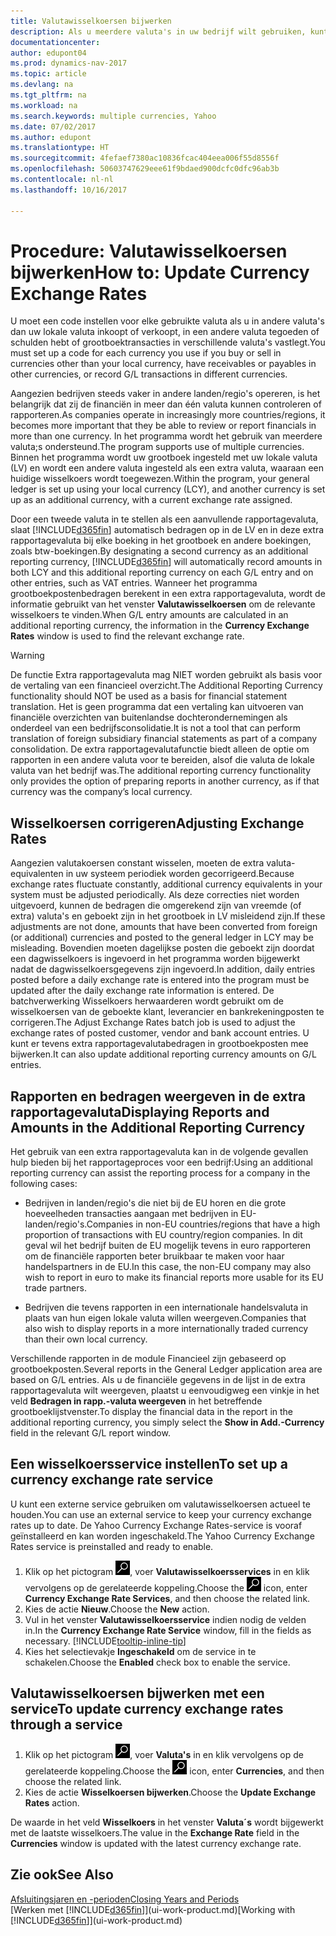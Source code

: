 ```yaml
---
title: Valutawisselkoersen bijwerken
description: Als u meerdere valuta's in uw bedrijf wilt gebruiken, kunt u een code voor elke gebruikte valuta instellen en een externe wisselkoersservice gebruiken, bijvoorbeeld Yahoo.
documentationcenter: 
author: edupont04
ms.prod: dynamics-nav-2017
ms.topic: article
ms.devlang: na
ms.tgt_pltfrm: na
ms.workload: na
ms.search.keywords: multiple currencies, Yahoo
ms.date: 07/02/2017
ms.author: edupont
ms.translationtype: HT
ms.sourcegitcommit: 4fefaef7380ac10836fcac404eea006f55d8556f
ms.openlocfilehash: 50603747629eee61f9bdaed900dcfc0dfc96ab3b
ms.contentlocale: nl-nl
ms.lasthandoff: 10/16/2017

---
```

# <a name="how-to-update-currency-exchange-rates"></a><span data-ttu-id="6c737-103">Procedure: Valutawisselkoersen bijwerken</span><span class="sxs-lookup"><span data-stu-id="6c737-103">How to: Update Currency Exchange Rates</span></span>
<span data-ttu-id="6c737-104">U moet een code instellen voor elke gebruikte valuta als u in andere valuta's dan uw lokale valuta inkoopt of verkoopt, in een andere valuta tegoeden of schulden hebt of grootboektransacties in verschillende valuta's vastlegt.</span><span class="sxs-lookup"><span data-stu-id="6c737-104">You must set up a code for each currency you use if you buy or sell in currencies other than your local currency, have receivables or payables in other currencies, or record G/L transactions in different currencies.</span></span>  

<span data-ttu-id="6c737-105">Aangezien bedrijven steeds vaker in andere landen/regio's opereren, is het belangrijk dat zij de financiën in meer dan één valuta kunnen controleren of rapporteren.</span><span class="sxs-lookup"><span data-stu-id="6c737-105">As companies operate in increasingly more countries/regions, it becomes more important that they be able to review or report financials in more than one currency.</span></span> <span data-ttu-id="6c737-106">In het programma wordt het gebruik van meerdere valuta;s ondersteund.</span><span class="sxs-lookup"><span data-stu-id="6c737-106">The program supports use of multiple currencies.</span></span> <span data-ttu-id="6c737-107">Binnen het programma wordt uw grootboek ingesteld met uw lokale valuta (LV) en wordt een andere valuta ingesteld als een extra valuta, waaraan een huidige wisselkoers wordt toegewezen.</span><span class="sxs-lookup"><span data-stu-id="6c737-107">Within the program, your general ledger is set up using your local currency (LCY), and another currency is set up as an additional currency, with a current exchange rate assigned.</span></span>  

 <span data-ttu-id="6c737-108">Door een tweede valuta in te stellen als een aanvullende rapportagevaluta, slaat [!INCLUDE[d365fin](includes/d365fin_md.md)] automatisch bedragen op in de LV en in deze extra rapportagevaluta bij elke boeking in het grootboek en andere boekingen, zoals btw-boekingen.</span><span class="sxs-lookup"><span data-stu-id="6c737-108">By designating a second currency as an additional reporting currency, [!INCLUDE[d365fin](includes/d365fin_md.md)] will automatically record amounts in both LCY and this additional reporting currency on each G/L entry and on other entries, such as VAT entries.</span></span> <span data-ttu-id="6c737-109">Wanneer het programma grootboekpostenbedragen berekent in een extra rapportagevaluta, wordt de informatie gebruikt van het venster **Valutawisselkoersen** om de relevante wisselkoers te vinden.</span><span class="sxs-lookup"><span data-stu-id="6c737-109">When G/L entry amounts are calculated in an additional reporting currency, the information in the **Currency Exchange Rates** window is used to find the relevant exchange rate.</span></span>  

> [!WARNING]  
>  <span data-ttu-id="6c737-110">De functie Extra rapportagevaluta mag NIET worden gebruikt als basis voor de vertaling van een financieel overzicht.</span><span class="sxs-lookup"><span data-stu-id="6c737-110">The Additional Reporting Currency functionality should NOT be used as a basis for financial statement translation.</span></span> <span data-ttu-id="6c737-111">Het is geen programma dat een vertaling kan uitvoeren van financiële overzichten van buitenlandse dochterondernemingen als onderdeel van een bedrijfsconsolidatie.</span><span class="sxs-lookup"><span data-stu-id="6c737-111">It is not a tool that can perform translation of foreign subsidiary financial statements as part of a company consolidation.</span></span> <span data-ttu-id="6c737-112">De extra rapportagevalutafunctie biedt alleen de optie om rapporten in een andere valuta voor te bereiden, alsof die valuta de lokale valuta van het bedrijf was.</span><span class="sxs-lookup"><span data-stu-id="6c737-112">The additional reporting currency functionality only provides the option of preparing reports in another currency, as if that currency was the company’s local currency.</span></span>

## <a name="adjusting-exchange-rates"></a><span data-ttu-id="6c737-113">Wisselkoersen corrigeren</span><span class="sxs-lookup"><span data-stu-id="6c737-113">Adjusting Exchange Rates</span></span>  
<span data-ttu-id="6c737-114">Aangezien valutakoersen constant wisselen, moeten de extra valuta-equivalenten in uw systeem periodiek worden gecorrigeerd.</span><span class="sxs-lookup"><span data-stu-id="6c737-114">Because exchange rates fluctuate constantly, additional currency equivalents in your system must be adjusted periodically.</span></span> <span data-ttu-id="6c737-115">Als deze correcties niet worden uitgevoerd, kunnen de bedragen die omgerekend zijn van vreemde (of extra) valuta's en geboekt zijn in het grootboek in LV misleidend zijn.</span><span class="sxs-lookup"><span data-stu-id="6c737-115">If these adjustments are not done, amounts that have been converted from foreign (or additional) currencies and posted to the general ledger in LCY may be misleading.</span></span> <span data-ttu-id="6c737-116">Bovendien moeten dagelijkse posten die geboekt zijn doordat een dagwisselkoers is ingevoerd in het programma worden bijgewerkt nadat de dagwisselkoersgegevens zijn ingevoerd.</span><span class="sxs-lookup"><span data-stu-id="6c737-116">In addition, daily entries posted before a daily exchange rate is entered into the program must be updated after the daily exchange rate information is entered.</span></span> <span data-ttu-id="6c737-117">De batchverwerking Wisselkoers herwaarderen wordt gebruikt om de wisselkoersen van de geboekte klant, leverancier en bankrekeningposten te corrigeren.</span><span class="sxs-lookup"><span data-stu-id="6c737-117">The Adjust Exchange Rates batch job is used to adjust the exchange rates of posted customer, vendor and bank account entries.</span></span> <span data-ttu-id="6c737-118">U kunt er tevens extra rapportagevalutabedragen in grootboekposten mee bijwerken.</span><span class="sxs-lookup"><span data-stu-id="6c737-118">It can also update additional reporting currency amounts on G/L entries.</span></span>  

## <a name="displaying-reports-and-amounts-in-the-additional-reporting-currency"></a><span data-ttu-id="6c737-119">Rapporten en bedragen weergeven in de extra rapportagevaluta</span><span class="sxs-lookup"><span data-stu-id="6c737-119">Displaying Reports and Amounts in the Additional Reporting Currency</span></span>  
<span data-ttu-id="6c737-120">Het gebruik van een extra rapportagevaluta kan in de volgende gevallen hulp bieden bij het rapportageproces voor een bedrijf:</span><span class="sxs-lookup"><span data-stu-id="6c737-120">Using an additional reporting currency can assist the reporting process for a company in the following cases:</span></span>  

- <span data-ttu-id="6c737-121">Bedrijven in landen/regio's die niet bij de EU horen en die grote hoeveelheden transacties aangaan met bedrijven in EU-landen/regio's.</span><span class="sxs-lookup"><span data-stu-id="6c737-121">Companies in non-EU countries/regions that have a high proportion of transactions with EU country/region companies.</span></span> <span data-ttu-id="6c737-122">In dit geval wil het bedrijf buiten de EU mogelijk tevens in euro rapporteren om de financiële rapporten beter bruikbaar te maken voor haar handelspartners in de EU.</span><span class="sxs-lookup"><span data-stu-id="6c737-122">In this case, the non-EU company may also wish to report in euro to make its financial reports more usable for its EU trade partners.</span></span>  

- <span data-ttu-id="6c737-123">Bedrijven die tevens rapporten in een internationale handelsvaluta in plaats van hun eigen lokale valuta willen weergeven.</span><span class="sxs-lookup"><span data-stu-id="6c737-123">Companies that also wish to display reports in a more internationally traded currency than their own local currency.</span></span>  

<span data-ttu-id="6c737-124">Verschillende rapporten in de module Financieel zijn gebaseerd op grootboekposten.</span><span class="sxs-lookup"><span data-stu-id="6c737-124">Several reports in the General Ledger application area are based on G/L entries.</span></span> <span data-ttu-id="6c737-125">Als u de financiële gegevens in de lijst in de extra rapportagevaluta wilt weergeven, plaatst u eenvoudigweg een vinkje in het veld **Bedragen in rapp.-valuta weergeven** in het betreffende grootboeklijstvenster.</span><span class="sxs-lookup"><span data-stu-id="6c737-125">To display the financial data in the report in the additional reporting currency, you simply select the **Show in Add.-Currency** field in the relevant G/L report window.</span></span>  

## <a name="to-set-up-a-currency-exchange-rate-service"></a><span data-ttu-id="6c737-126">Een wisselkoersservice instellen</span><span class="sxs-lookup"><span data-stu-id="6c737-126">To set up a currency exchange rate service</span></span>
<span data-ttu-id="6c737-127">U kunt een externe service gebruiken om valutawisselkoersen actueel te houden.</span><span class="sxs-lookup"><span data-stu-id="6c737-127">You can use an external service to keep your currency exchange rates up to date.</span></span> <span data-ttu-id="6c737-128">De Yahoo Currency Exchange Rates-service is vooraf geïnstalleerd en kan worden ingeschakeld.</span><span class="sxs-lookup"><span data-stu-id="6c737-128">The Yahoo Currency Exchange Rates service is preinstalled and ready to enable.</span></span>

1. <span data-ttu-id="6c737-129">Klik op het pictogram ![Zoeken naar pagina of rapport](media/ui-search/search_small.png "pictogram Zoeken naar pagina of rapport"), voer **Valutawisselkoersservices** in en klik vervolgens op de gerelateerde koppeling.</span><span class="sxs-lookup"><span data-stu-id="6c737-129">Choose the ![Search for Page or Report](media/ui-search/search_small.png "Search for Page or Report icon") icon, enter **Currency Exchange Rate Services**, and then choose the related link.</span></span>
2. <span data-ttu-id="6c737-130">Kies de actie **Nieuw**.</span><span class="sxs-lookup"><span data-stu-id="6c737-130">Choose the **New** action.</span></span>
3. <span data-ttu-id="6c737-131">Vul in het venster **Valutawisselkoersservice** indien nodig de velden in.</span><span class="sxs-lookup"><span data-stu-id="6c737-131">In the **Currency Exchange Rate Service** window, fill in the fields as necessary.</span></span> [!INCLUDE[tooltip-inline-tip](includes/tooltip-inline-tip_md.md)]
4. <span data-ttu-id="6c737-132">Kies het selectievakje **Ingeschakeld** om de service in te schakelen.</span><span class="sxs-lookup"><span data-stu-id="6c737-132">Choose the **Enabled** check box to enable the service.</span></span>

## <a name="to-update-currency-exchange-rates-through-a-service"></a><span data-ttu-id="6c737-133">Valutawisselkoersen bijwerken met een service</span><span class="sxs-lookup"><span data-stu-id="6c737-133">To update currency exchange rates through a service</span></span>
1. <span data-ttu-id="6c737-134">Klik op het pictogram ![Zoeken naar pagina of rapport](media/ui-search/search_small.png "pictogram Zoeken naar pagina of rapport"), voer **Valuta's** in en klik vervolgens op de gerelateerde koppeling.</span><span class="sxs-lookup"><span data-stu-id="6c737-134">Choose the ![Search for Page or Report](media/ui-search/search_small.png "Search for Page or Report icon") icon, enter **Currencies**, and then choose the related link.</span></span>
2. <span data-ttu-id="6c737-135">Kies de actie **Wisselkoersen bijwerken**.</span><span class="sxs-lookup"><span data-stu-id="6c737-135">Choose the **Update Exchange Rates** action.</span></span>

<span data-ttu-id="6c737-136">De waarde in het veld **Wisselkoers** in het venster **Valuta´s** wordt bijgewerkt met de laatste wisselkoers.</span><span class="sxs-lookup"><span data-stu-id="6c737-136">The value in the **Exchange Rate** field in the **Currencies** window is updated with the latest currency exchange rate.</span></span>

## <a name="see-also"></a><span data-ttu-id="6c737-137">Zie ook</span><span class="sxs-lookup"><span data-stu-id="6c737-137">See Also</span></span>
[<span data-ttu-id="6c737-138">Afsluitingsjaren en -perioden</span><span class="sxs-lookup"><span data-stu-id="6c737-138">Closing Years and Periods</span></span>](year-close-years-periods.md)  
<span data-ttu-id="6c737-139">[Werken met [!INCLUDE[d365fin](includes/d365fin_md.md)]](ui-work-product.md)</span><span class="sxs-lookup"><span data-stu-id="6c737-139">[Working with [!INCLUDE[d365fin](includes/d365fin_md.md)]](ui-work-product.md)</span></span>

